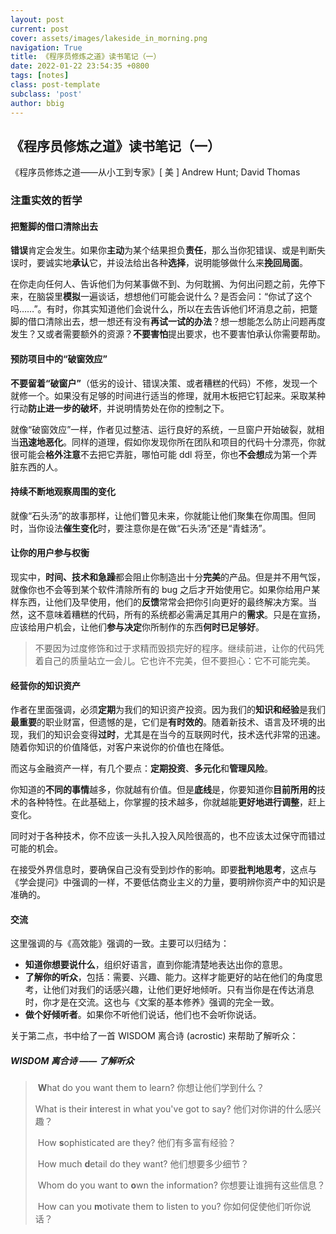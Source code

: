 ```yaml
---
layout: post
current: post
cover: assets/images/lakeside_in_morning.png
navigation: True
title: 《程序员修炼之道》读书笔记（一）
date: 2022-01-22 23:54:35 +0800
tags: [notes]
class: post-template
subclass: 'post'
author: bbig
---
```


##  《程序员修炼之道》读书笔记（一）

《程序员修炼之道——从小工到专家》[ 美 ] Andrew Hunt; David Thomas



### 注重实效的哲学

#### 把蹩脚的借口清除出去

**错误**肯定会发生。如果你**主动**为某个结果担负**责任**，那么当你犯错误、或是判断失误时，要诚实地**承认**它，并设法给出各种**选择**，说明能够做什么来**挽回局面**。

在你走向任何人、告诉他们为何某事做不到、为何耽搁、为何出问题之前，先停下来，在脑袋里**模拟**一遍谈话，想想他们可能会说什么？是否会问：“你试了这个吗……”。有时，你其实知道他们会说什么，所以在去告诉他们坏消息之前，把蹩脚的借口清除出去，想一想还有没有**再试一试的办法**？想一想能怎么防止问题再度发生？又或者需要额外的资源？**不要害怕**提出要求，也不要害怕承认你需要帮助。



#### 预防项目中的“破窗效应”

**不要留着“破窗户”**（低劣的设计、错误决策、或者糟糕的代码）不修，发现一个就修一个。如果没有足够的时间进行适当的修理，就用木板把它钉起来。采取某种行动**防止进一步的破坏**，并说明情势处在你的控制之下。

就像“破窗效应”一样，作者见过整洁、运行良好的系统，一旦窗户开始破裂，就相当**迅速地恶化**。同样的道理，假如你发现你所在团队和项目的代码十分漂亮，你就很可能会**格外注意**不去把它弄脏，哪怕可能 ddl 将至，你也**不会想**成为第一个弄脏东西的人。



#### 持续不断地观察周围的变化

就像“石头汤”的故事那样，让他们瞥见未来，你就能让他们聚集在你周围。但同时，当你设法**催生变化**时，要注意你是在做“石头汤”还是“青蛙汤”。



#### 让你的用户参与权衡

现实中，**时间、技术和急躁**都会阻止你制造出十分**完美**的产品。但是并不用气馁，就像你也不会等到某个软件清除所有的 bug 之后才开始使用它。如果你给用户某样东西，让他们及早使用，他们的**反馈**常常会把你引向更好的最终解决方案。当然，这不意味着糟糕的代码，所有的系统都必需满足其用户的**需求**。只是在宣扬，应该给用户机会，让他们**参与决定**你所制作的东西**何时已足够好**。

> 不要因为过度修饰和过于求精而毁损完好的程序。继续前进，让你的代码凭着自己的质量站立一会儿。它也许不完美，但不要担心：它不可能完美。



#### 经营你的知识资产

作者在里面强调，必须**定期**为我们的知识资产投资。因为我们的**知识和经验**是我们**最重要**的职业财富，但遗憾的是，它们是**有时效的**。随着新技术、语言及环境的出现，我们的知识会变得**过时**，尤其是在当今的互联网时代，技术迭代非常的迅速。随着你知识的价值降低，对客户来说你的价值也在降低。

而这与金融资产一样，有几个要点：**定期投资**、**多元化**和**管理风险**。

你知道的**不同的事情**越多，你就越有价值。但是**底线**是，你要知道你**目前所用的**技术的各种特性。在此基础上，你掌握的技术越多，你就越能**更好地进行调整**，赶上变化。

同时对于各种技术，你不应该一头扎入投入风险很高的，也不应该太过保守而错过可能的机会。

在接受外界信息时，要确保自己没有受到炒作的影响。即要**批判地思考**，这点与《学会提问》中强调的一样，不要低估商业主义的力量，要明辨你资产中的知识是准确的。



#### 交流

这里强调的与《高效能》强调的一致。主要可以归结为：

- **知道你想要说什么**，组织好语言，直到你能清楚地表达出你的意思。
- **了解你的听众**，包括：需要、兴趣、能力。这样才能更好的站在他们的角度思考，让他们对我们的话感兴趣，让他们更好地倾听。只有当你是在传达消息时，你才是在交流。这也与《文案的基本修养》强调的完全一致。
- **做个好倾听者**。如果你不听他们说话，他们也不会听你说话。

关于第二点，书中给了一首 WISDOM 离合诗 (acrostic) 来帮助了解听众：

##### WISDOM 离合诗 —— 了解听众

> ​                        **W**hat do you want them to learn?    你想让他们学到什么？
>
> What is their **i**nterest in what you've got to say?    他们对你讲的什么感兴趣？
>
> ​                                  How **s**ophisticated are they?    他们有多富有经验？
>
> ​                            How much **d**etail do they want?    他们想要多少细节？
>
> ​     Whom do you want to **o**wn the information?    你想要让谁拥有这些信息？
>
> ​     How can you **m**otivate them to listen to you?    你如何促使他们听你说话？